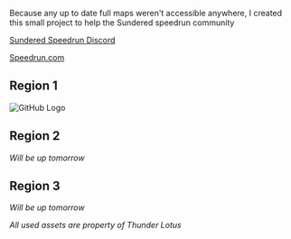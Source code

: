 Because any up to date full maps weren't accessible anywhere, I created this small project to help the Sundered speedrun community

[Sundered Speedrun Discord](https://discordapp.com/invite/vHRDAkX)

[Speedrun.com](https://www.speedrun.com/sundered/)

## Region 1
![GitHub Logo](SunderedMapsRegion1.png)

## Region 2
*Will be up tomorrow*

## Region 3
*Will be up tomorrow*


*All used assets are property of Thunder Lotus*
